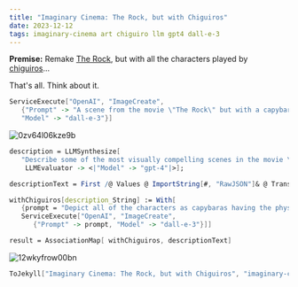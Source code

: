 ```yaml
---
title: "Imaginary Cinema: The Rock, but with Chiguiros"
date: 2023-12-12
tags: imaginary-cinema art chiguiro llm gpt4 dall-e-3
---
```


**Premise:**  Remake [The Rock](https://en.wikipedia.org/wiki/The_Rock_(film)), but with all the characters played by [chiguiros](https://en.wikipedia.org/wiki/Capybara)...

That's all. Think about it.

```mathematica
ServiceExecute["OpenAI", "ImageCreate", 
   {"Prompt" -> "A scene from the movie \"The Rock\" but with a capybara as the character.  Depict Alcatraz in the background", 
   "Model" -> "dall-e-3"}]
```

![0zv64l06kze9b](/blog/images/2023/12/12/0zv64l06kze9b.png)

```mathematica
description = LLMSynthesize[
   "Describe some of the most visually compelling scenes in the movie \"The Rock\" with Sean Connery and Nicholas Cage.  Describe the visual aspects and what the characters look like, without their names. Make each description a separate string in a JSON list", 
    LLMEvaluator -> <|"Model" -> "gpt-4"|>];
```

```mathematica
descriptionText = First /@ Values @ ImportString[#, "RawJSON"]& @ Transliterate[description];
```

```mathematica
withChiguiros[description_String] := With[
   {prompt = "Depict all of the characters as capybaras having the physical descriptions in the text.  Create these in a photorealistic cinematic style, as if in a movie. The scene is: " <> description}, 
   ServiceExecute["OpenAI", "ImageCreate", 
      {"Prompt" -> prompt, "Model" -> "dall-e-3"}]]
```

```mathematica
result = AssociationMap[ withChiguiros, descriptionText]
```

![12wkyfrow00bn](/blog/images/2023/12/12/12wkyfrow00bn.png)

```mathematica
ToJekyll["Imaginary Cinema: The Rock, but with Chiguiros", "imaginary-cinema art chiguiro"]
```
